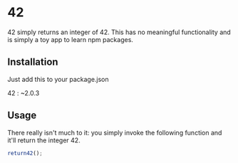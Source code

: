 42
==

42 simply returns an integer of 42.  This has no meaningful
functionality and is simply a toy app to learn npm packages.

Installation
------------

Just add this to your package.json

42 : ~2.0.3

Usage
-----

There really isn't much to it:  you simply invoke the following function
and it'll return the integer 42.

```js
return42();
```
